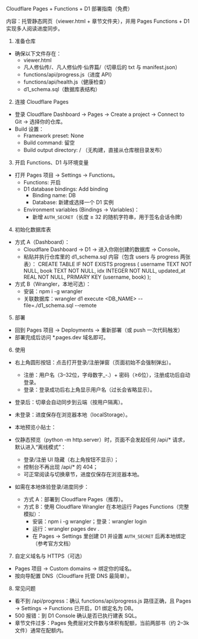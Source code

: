 Cloudflare Pages + Functions + D1 部署指南（免费）

内容：托管静态网页（viewer.html + 章节文件夹），并用 Pages Functions + D1 实现多人阅读进度同步。

1) 准备仓库
- 确保以下文件存在：
  - viewer.html
  - 凡人修仙传/、凡人修仙传·仙界篇/（切章后的 txt 与 manifest.json）
  - functions/api/progress.js（进度 API）
  - functions/api/health.js（健康检查）
  - d1_schema.sql（数据库表结构）

2) 连接 Cloudflare Pages
- 登录 Cloudflare Dashboard → Pages → Create a project → Connect to Git → 选择你的仓库。
- Build 设置：
  - Framework preset: None
  - Build command: 留空
  - Build output directory: /
  （无构建，直接从仓库根目录发布）

3) 开启 Functions、D1 与环境变量
- 打开 Pages 项目 → Settings → Functions。
  - Functions: 开启
  - D1 database bindings: Add binding
    - Binding name: DB
    - Database: 新建或选择一个 D1 实例
  - Environment variables (Bindings → Variables)：
    - 新增 `AUTH_SECRET`（长度 ≥ 32 的随机字符串，用于签名会话令牌）

4) 初始化数据库表
- 方式 A（Dashboard）：
  - Cloudflare Dashboard → D1 → 进入你刚创建的数据库 → Console。
  - 粘贴并执行仓库里的 d1_schema.sql 内容（包含 users 与 progress 两张表）：
    CREATE TABLE IF NOT EXISTS progress (
      username TEXT NOT NULL,
      book TEXT NOT NULL,
      idx INTEGER NOT NULL,
      updated_at REAL NOT NULL,
      PRIMARY KEY (username, book)
    );
- 方式 B（Wrangler，本地可选）：
  - 安装：npm i -g wrangler
  - 关联数据库：wrangler d1 execute <DB_NAME> --file=./d1_schema.sql --remote

5) 部署
- 回到 Pages 项目 → Deployments → 重新部署（或 push 一次代码触发）
- 部署完成后访问 *.pages.dev 域名即可。

6) 使用
- 右上角圆形按钮：点击打开登录/注册弹窗（页面初始不会强制弹出）。
  - 注册：用户名（3–32位，字母数字_-.）+ 密码（≥6位），注册成功后自动登录。
  - 登录：登录成功后右上角显示用户名（过长会省略显示）。
- 登录后：切章会自动同步到云端（按用户隔离）。
- 未登录：进度保存在浏览器本地（localStorage）。

- 本地预览小贴士：
- 仅静态预览（python -m http.server）时，页面不会发起任何 /api/* 请求，默认进入“离线模式”：
  - 登录/注册 UI 隐藏（右上角按钮不显示）；
  - 控制台不再出现 /api/* 的 404；
  - 可正常阅读与切换章节，进度仅保存在浏览器本地。
- 如需在本地体验登录/进度同步：
  - 方式 A：部署到 Cloudflare Pages（推荐）。
  - 方式 B：使用 Cloudflare Wrangler 在本地运行 Pages Functions（完整模拟）：
    - 安装：npm i -g wrangler；登录：wrangler login
    - 运行：wrangler pages dev .
    - 在 Pages → Settings 里创建 D1 并设置 `AUTH_SECRET` 后再本地绑定（参考官方文档）

7) 自定义域名与 HTTPS（可选）
- Pages 项目 → Custom domains → 绑定你的域名。
- 按向导配置 DNS（Cloudflare 托管 DNS 最简单）。

8) 常见问题
- 看不到 /api/progress：确认 functions/api/progress.js 路径正确，且 Pages → Settings → Functions 已开启，D1 绑定名为 DB。
- 500 报错：到 D1 Console 确认是否已执行建表 SQL。
- 章节文件过多：Pages 免费层对文件数与体积有配额，当前两部书（约 2–3k 文件）通常在配额内。
